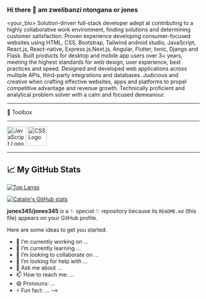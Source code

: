 ### Hi there 👋 am zwelibanzi ntongana or jones 
<your_bio>
Solution-driven full-stack developer adept at contributing to a highly collaborative work environment, finding solutions and determining customer satisfaction. Proven experience developing consumer-focused websites using HTML, CSS, Bootstrap, Tailwind android studio, JavaScript, React.js, React-native, Express.js,Next.js, Angular, Flutter, Ionic, Django and Flask. Built products for desktop and mobile app users over 3+ years, meeting the highest standards for web design, user experience, best practices and speed. Designed and developed web applications across multiple APIs, third-party integrations and databases. Judicious and creative when crafting effective websites, apps and platforms to propel competitive advantage and revenue growth. Technically proficient and analytical problem solver with a calm and focused demeanour.

---

🧰 Toolbox

---
<img src="https://cdn.worldvectorlogo.com/logos/javascript.svg" alt="JavaScript Logo" width="50" height="50"/> <img src="https://cdn.worldvectorlogo.com/logos/css3.svg" alt="CSS Logo" width="50" height="50"/>


---

## &#x1f4c8; My GitHub Stats

[![Top Langs](https://github-readme-stats.vercel.app/api/top-langs/?username=<your_GitHub_username>&hide=java,html,css&theme=radical)](https://github.com/anuraghazra/github-readme-stats)

[![Catalin's GitHub stats](https://github-readme-stats.vercel.app/api?username=<your_GitHub_username>&theme=radical)](https://github.com/anuraghazra/github-readme-stats)


**jones345/jones345** is a ✨ _special_ ✨ repository because its `README.md` (this file) appears on your GitHub profile.

Here are some ideas to get you started:

- 🔭 I’m currently working on ...
- 🌱 I’m currently learning ...
- 👯 I’m looking to collaborate on ...
- 🤔 I’m looking for help with ...
- 💬 Ask me about ...
- 📫 How to reach me: ...
- 😄 Pronouns: ...
- ⚡ Fun fact: ...
-->
